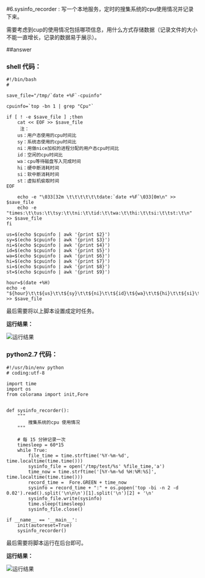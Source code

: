 #6.sysinfo_recorder :
写一个本地服务，定时的搜集系统的cpu使用情况并记录下来。

需要考虑到cup的使用情况包括哪项信息，用什么方式存储数据（记录文件的大小不能一直增长，记录的数据易于展示）。

##answer

### shell 代码：

	#!/bin/bash
	#

	save_file="/tmp/`date +%F`-cpuinfo"
	
	cpuinfo=`top -bn 1 | grep "Cpu"`
	
	if [ ! -e $save_file ] ;then
	    cat << EOF >> $save_file
	     注：
	    us：用户态使用的cpu时间比
	    sy：系统态使用的cpu时间比
	    ni：用做nice加权的进程分配的用户态cpu时间比
	    id：空闲的cpu时间比
	    wa：cpu等待磁盘写入完成时间
	    hi：硬中断消耗时间
	    si：软中断消耗时间
	    st：虚拟机偷取时间
	EOF
	
	    echo -e "\033[32m \t\t\t\t\t\tdate:`date +%F`\033[0m\n" >> $save_file
	    echo -e "times:\t\tus:\t\tsy:\t\tni:\t\tid:\t\twa:\t\thi:\t\tsi:\t\tst:\t\n" >> $save_file
	fi
	
	us=$(echo $cpuinfo | awk '{print $2}')
	sy=$(echo $cpuinfo | awk '{print $3}')
	ni=$(echo $cpuinfo | awk '{print $4}')
	id=$(echo $cpuinfo | awk '{print $5}')
	wa=$(echo $cpuinfo | awk '{print $6}')
	hi=$(echo $cpuinfo | awk '{print $7}')
	si=$(echo $cpuinfo | awk '{print $8}')
	st=$(echo $cpuinfo | awk '{print $9}')
	
	hour=$(date +%H)
	echo -e "${hour}\t\t${us}\t\t${sy}\t\t${ni}\t\t${id}\t${wa}\t\t${hi}\t\t${si}\t\t${st}" >> $save_file 

最后需要将以上脚本设置成定时任务。


**运行结果：**

![运行结果](http://cdn.tianfeiyu.com/6-shell.png)


### python2.7 代码：

	#!/usr/bin/env python
	# coding:utf-8
	
	import time 
	import os 
	from colorama import init,Fore
	
	
	def sysinfo_recorder():
	    """
	        搜集系统的cpu 使用情况
	    """
	
	    # 每 15 分钟记录一次
	    timesleep = 60*15
	    while True:
	        file_time = time.strftime('%Y-%m-%d', time.localtime(time.time()))
	        sysinfo_file = open('/tmp/test/%s' %file_time,'a')  
	        time_now = time.strftime('[%Y-%m-%d %H:%M:%S]', time.localtime(time.time()))
	        record_time =  Fore.GREEN + time_now
	        sysinfo = record_time + ":" + os.popen('top -bi -n 2 -d 0.02').read().split('\n\n\n')[1].split('\n')[2] + '\n'
	        sysinfo_file.write(sysinfo)
	        time.sleep(timesleep)
	        sysinfo_file.close()
	
	if __name__ == '__main__':
	    init(autoreset=True)
	    sysinfo_recorder()


最后需要将脚本运行在后台即可。

**运行结果：**

![运行结果](http://cdn.tianfeiyu.com/6-python.png)